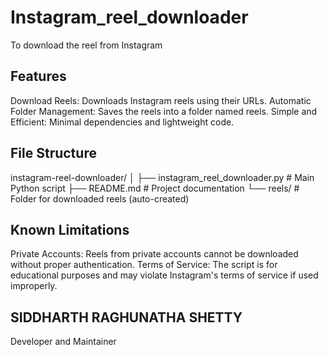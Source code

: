 # Instagram_reel_downloader
To download the reel from Instagram

## Features
Download Reels: Downloads Instagram reels using their URLs.
Automatic Folder Management: Saves the reels into a folder named reels.
Simple and Efficient: Minimal dependencies and lightweight code.

## File Structure
instagram-reel-downloader/
│
├── instagram_reel_downloader.py    # Main Python script
├── README.md                       # Project documentation
└── reels/                          # Folder for downloaded reels (auto-created)

## Known Limitations
Private Accounts: Reels from private accounts cannot be downloaded without proper authentication.
Terms of Service: The script is for educational purposes and may violate Instagram's terms of service if used improperly.

## SIDDHARTH RAGHUNATHA SHETTY
Developer and Maintainer
